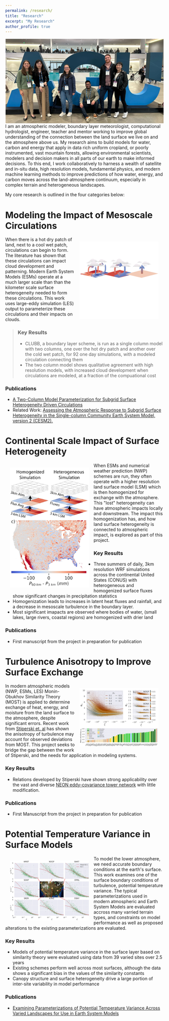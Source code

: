 ```yaml
---
permalink: /research/
title: "Research"
excerpt: "My Research"
author_profile: true
---
```

<img src="../files/agu_sign.webp" alt="Image of Dr. Waterman with fellow students and his undergraduate mentee while a PhD student. Image taken at the AGU Conference, 2023" style="float:left;max-width:100%;height:auto;padding:1px;"/>

I am an atmospheric modeler, boundary layer meteorologist, computational hydrologist, engineer, teacher and mentor working to improve global understanding of the connection between the land surface we live on and the atmosphere above us. My research aims to build models for water, carbon and energy that apply in data rich uniform cropland, or poorly instrumented, vast mountain forests, allowing environmental scientists, modelers and decision makers in all parts of our earth to make informed decisions. To this end, I work collaboratively to harness a wealth of satellite and in-situ data, high resolution models, fundamental physics, and modern machine learning methods to improve predictions of how water, energy, and carbon moves across the land-atmosphere continuum, especially in complex terrain and heterogeneous landscapes.

My core research is outlined in the four categories below:



Modeling the Impact of Mesoscale Circulations
=====

<img src="../files/circulations.webp" alt="Image 1" style="float:right;max-width:50%;height:auto;padding:15px;"/>

When there is a hot dry patch of land, next to a cool wet patch, circulations can begin to form. The literature has shown that these circulations can impact cloud development and patterning. Modern Earth System Models (ESMs) operate at a much larger scale than than the kilometer scale surface heterogeneity needed to form these circulations. This work uses large-eddy simulation (LES) output to parameterize these circulations and their impacts on clouds.

> ### Key Results
> * CLUBB, a boundary layer scheme, is run as a single column model with two columns, one over the hot dry patch and another over the cold wet patch, for 92 one day simulations, with a modeled circulation connecting them
> * The two column model shows qualitative agreement with high resolution models, with increased cloud development when circulations are modeled, at a fraction of the compuational cost

### Publications
* [A Two-Column Model Parameterization for Subgrid Surface Heterogeneity Driven Circulations](https://tswater.github.io/publication/2022_a)
* Related Work:  [Assessing the Atmospheric Response to Subgrid Surface Heterogeneity in the Single-column Community Earth System Model, version 2 (CESM2).](https://doi.org/10.1029/2022MS003517 )



Continental Scale Impact of Surface Heterogeneity
=====

<img src="../files/wrf_hethmg.webp" alt="Image 1" style="float:left;max-width:50%;height:auto;padding:15px;"/>

When ESMs and numerical weather prediction (NWP) schemes are run, they often operate with a higher resolution land surface model (LSM) which is then homogenized for exchange with the atmosphere. This "lost" heterogeneity can have atmospheric impacts locally and downstream. The impact this homogenization has, and how land surface heterogeneity is connected to atmospheric impact, is explored as part of this project.

### Key Results
* Three summers of daily, 3km resolution WRF simulations across the continental United States (CONUS) with heterogeneous and homogenized surface fluxes show significant changes in precipitation statistics
* Homogenization leads to increases in latent heat fluxes and rainfall, and a decrease in mesoscale turbulence in the boundary layer.
* Most significant imapacts are observed where bodies of water, (small lakes, large rivers, coastal regions) are homogenized with drier land

### Publications 
* First manuscript from the project in preparation for publication



Turbulence Anisotropy to Improve Surface Exchange
=====

<img src="../files/ani.webp" alt="Image 1" style="float:right;max-width:50%;height:auto;padding:15px;"/>

In modern atmospheric models (NWP, ESMs, LES) Monin-Obukhov Similarity Theory (MOST) is applied to determine exchange of heat, energy, and moisture from the land surface to the atmosphere, despite significant errors. Recent work from [Stiperski et. al](https://doi.org/10.1103/PhysRevLett.130.124001) has shown the anisotropy of turbulence may account for observed deviations from MOST. This project seeks to bridge the gap between the work of Stiperski, and the needs for application in modeling systems.

### Key Results
* Relations developed by Stiperski have shown strong applicability over the vast and diverse [NEON eddy-covariance tower network](https://www.neonscience.org/field-sites) with little modification.

### Publications 
* First Manuscript from the project in preparation for publication



Potential Temperature Variance in Surface Models
=====

<img src="../files/ptv.webp" alt="Image 1" style="float:left;max-width:50%;height:auto;padding:15px;"/>

To model the lower atmosphere, we need accurate boundary conditions at the earth's surface. This work examines one of the surface boundary conditions of turbulence, potential temperature variance. The typical parameterizations used in modern atmospheric and Earth System Models are evaluated accross many varried terrain types, and constraints on model performance as well as proposed alterations to the existing parameterizations are evaluated.

### Key Results
* Models of potential temperature variance in the surface layer based on similarity theory were evaluated using data from 39 varied sites over 2.5 years
* Existing schemes perform well across most surfaces, although the data shows a significant bias in the values of the similarity constants
* Canopy structure and surface heterogeneity drive a large portion of inter-site variability in model performance

### Publications
* [Examining Parameterizations of Potential Temperature Variance Across Varied Landscapes for Use in Earth System Models](https://tswater.github.io/publication/2022_a)


